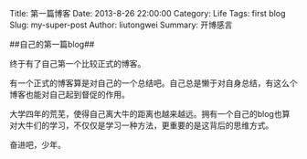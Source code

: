 Title: 第一篇博客
Date: 2013-8-26 22:00:00
Category: Life
Tags: first blog
Slug: my-super-post
Author: liutongwei
Summary: 开博感言

##自己的第一篇blog##


终于有了自己第一个比较正式的博客。

有一个正式的博客算是对自己的一个总结吧。自己总是懒于对自身总结，有这么个博客也能对自己起到督促的作用。

大学四年的荒芜，使得自己离大牛的距离也越来越远。拥有一个自己的blog也算对大牛们的学习，不仅仅是学习一种方法，更重要的是这背后的思维方式。

奋进吧，少年。
